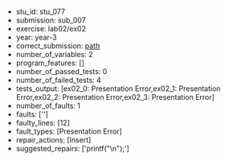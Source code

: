 - stu_id: stu_077	       
- submission: sub_007
- exercise: lab02/ex02
- year: year-3
- correct_submission: [path](https://github.com/pmorvalho/C-Pack-IPAs/blob/main/correct_submissions/year-3/lab02/ex02/ex02-stu_077-sub_005)
- number_of_variables: 2
- program_features: [] 
- number_of_passed_tests: 0
- number_of_failed_tests: 4
- tests_output: [ex02_0: Presentation Error,ex02_1: Presentation Error,ex02_2: Presentation Error,ex02_3: Presentation Error]
- number_of_faults: 1
- faults: ['']
- faulty_lines: [12]
- fault_types: [Presentation Error]
- repair_actions: [Insert] 
- suggested_repairs: ['printf("\n");']
